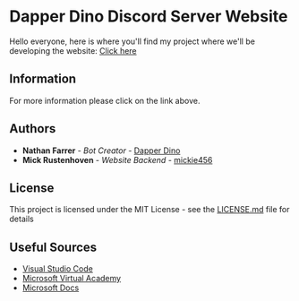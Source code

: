 # Dapper Dino Discord Server Website

Hello everyone, here is where you'll find my project where we'll be developing the website: [Click here](https://github.com/mickie456/DapperDino-Website)

## Information

For more information please click on the link above.

## Authors

* **Nathan Farrer** - *Bot Creator* - [Dapper Dino](https://github.com/DapperDino)
* **Mick Rustenhoven** - *Website Backend* - [mickie456](https://github.com/mickie456)

## License

This project is licensed under the MIT License - see the [LICENSE.md](LICENSE.md) file for details

## Useful Sources

* [Visual Studio Code](https://code.visualstudio.com/)
* [Microsoft Virtual Academy](https://mva.microsoft.com/)
* [Microsoft Docs](https://docs.microsoft.com/)
